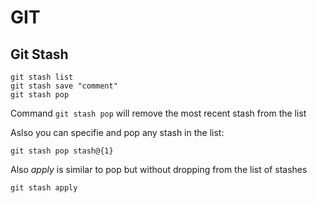 # GIT

## Git Stash

```
git stash list
git stash save "comment"
git stash pop
```

Command `git stash pop` will remove the most recent stash from the list

Aslso you can specifie and pop any stash in the list:

```
git stash pop stash@{1}
```

Also _apply_ is similar to pop but without dropping from the list of stashes

```
git stash apply
```
